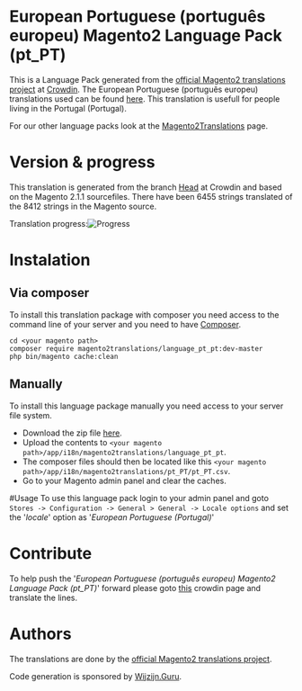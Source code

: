 # European Portuguese (português europeu) Magento2 Language Pack (pt_PT)
This is a Language Pack generated from the [official Magento2 translations project](https://crowdin.com/project/magento-2) at [Crowdin](https://crowdin.com).
The European Portuguese (português europeu) translations used can be found [here](https://crowdin.com/project/magento-2/pt-PT).
This translation is usefull for people living in the Portugal (Portugal).

For our other language packs look at the [Magento2Translations](http://magento2translations.github.io/) page.

# Version & progress
This translation is generated from the branch [Head](https://crowdin.com/project/magento-2/pt-PT#/Head) at Crowdin and based on the Magento 2.1.1 sourcefiles.
There have been  6455 strings translated of the 8412 strings in the Magento source.

Translation progress:![Progress](http://progressed.io/bar/77)

# Instalation
## Via composer
To install this translation package with composer you need access to the command line of your server and you need to have [Composer](https://getcomposer.org).
```
cd <your magento path>
composer require magento2translations/language_pt_pt:dev-master
php bin/magento cache:clean
```
## Manually
To install this language package manually you need access to your server file system.
* Download the zip file [here](https://github.com/Magento2Translations/language_pt_pt/archive/master.zip).
* Upload the contents to `<your magento path>/app/i18n/magento2translations/language_pt_pt`.
* The composer files should then be located like this `<your magento path>/app/i18n/magento2translations/pt_PT/pt_PT.csv`.
* Go to your Magento admin panel and clear the caches.

#Usage
To use this language pack login to your admin panel and goto `Stores -> Configuration -> General > General -> Locale options` and set the '*locale*' option as '*European Portuguese (Portugal)*'

# Contribute
To help push the '*European Portuguese (português europeu) Magento2 Language Pack (pt_PT)*' forward please goto [this](https://crowdin.com/project/magento-2/pt-PT) crowdin page and translate the lines.

# Authors
The translations are done by the [official Magento2 translations project](https://crowdin.com/project/magento-2).

Code generation is sponsored by [Wijzijn.Guru](http://www.wijzijn.guru/).